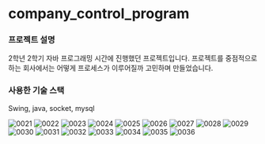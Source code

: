 # company_control_program

### 프로젝트 설명

2학년 2학기 자바 프로그래밍 시간에 진행했던 프로젝트입니다.
프로젝트를 중점적으로 하는 회사에서는 어떻게 프로세스가 이루어질까 고민하며 만들었습니다.

### 사용한 기술 스택

Swing, java, socket, mysql

![0021](https://github.com/keev-LIM/company_control_program/assets/111167650/75e295aa-d8a0-4bb0-8663-21e5a4f74c93)
![0022](https://github.com/keev-LIM/company_control_program/assets/111167650/f1c4f05c-5460-496d-a5b3-2a33e344b05d)
![0023](https://github.com/keev-LIM/company_control_program/assets/111167650/44021152-70f4-4d36-95d5-c22c08182330)
![0024](https://github.com/keev-LIM/company_control_program/assets/111167650/d9ff89b5-dbd5-444c-ae99-641000b91766)
![0025](https://github.com/keev-LIM/company_control_program/assets/111167650/b79887ed-fd1a-4815-b8b6-bcab610db1b4)
![0026](https://github.com/keev-LIM/company_control_program/assets/111167650/4bff3937-ead8-41c0-a991-7c1e1aafa3eb)
![0027](https://github.com/keev-LIM/company_control_program/assets/111167650/3215b14a-8120-4da8-be41-3674a69ca26a)
![0028](https://github.com/keev-LIM/company_control_program/assets/111167650/052ee104-61b6-4d98-9c97-0d4cc0741574)
![0029](https://github.com/keev-LIM/company_control_program/assets/111167650/872c816d-299c-4ab2-afee-6f4400bc1966)
![0030](https://github.com/keev-LIM/company_control_program/assets/111167650/d84cd736-297f-490b-8ce0-88e7c868e6c9)
![0031](https://github.com/keev-LIM/company_control_program/assets/111167650/ec9d052c-79c5-43f9-b404-966294010973)
![0032](https://github.com/keev-LIM/company_control_program/assets/111167650/9264a9ba-34b4-40c2-96cf-c7a1d25c6890)
![0033](https://github.com/keev-LIM/company_control_program/assets/111167650/04a408d0-98d9-431f-abf5-679d7d78975b)
![0034](https://github.com/keev-LIM/company_control_program/assets/111167650/1c1ef0a3-a8c4-4b3e-8951-5137b17e93d6)
![0035](https://github.com/keev-LIM/company_control_program/assets/111167650/4dea5d83-f5c7-4213-814c-b7a4584f531c)
![0036](https://github.com/keev-LIM/company_control_program/assets/111167650/4aec59ba-fc05-4069-801d-11638938e493)
